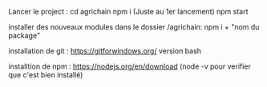 Lancer le project : 
cd agrichain
npm i (Juste au 1er lancement)
npm start


installer des nouveaux modules dans le dossier /agrichain:
npm i + "nom du package"

installation de git : 
https://gitforwindows.org/
version bash

installtion de npm :
https://nodejs.org/en/download
(node -v pour verifier que c'est bien installé)